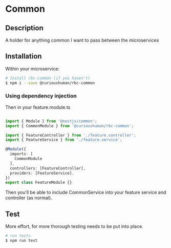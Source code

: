 # Common

## Description

A holder for anything common I want to pass between the microservices

## Installation

Within your microservice:

```bash
# Install rbc-common (if you haven't)
$ npm i --save @curioushuman/rbc-common
```

### Using dependency injection

Then in your feature.module.ts

```typescript

import { Module } from '@nestjs/common';
import { CommonModule } from '@curioushuman/rbc-common';

import { FeatureController } from './feature.controller';
import { FeatureService } from './feature.service';

@Module({
  imports: [
    CommonModule
  ],
  controllers: [FeatureController],
  providers: [FeatureService],
})
export class FeatureModule {}

```

Then you'll be able to include CommonService into your feature service and controller (as normal).

## Test

More effort, for more thorough testing needs to be put into place.

```bash
# run tests
$ npm run test
```
